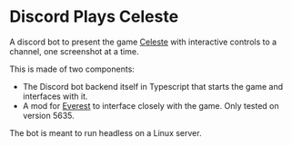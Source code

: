 # Discord Plays Celeste

A discord bot to present the game [Celeste](https://www.celestegame.com/) with interactive controls to a channel, one screenshot at a time.

This is made of two components:
- The Discord bot backend itself in Typescript that starts the game and interfaces with it.
- A mod for [Everest](https://everestapi.github.io/) to interface closely with the game. Only tested on version 5635.

The bot is meant to run headless on a Linux server.